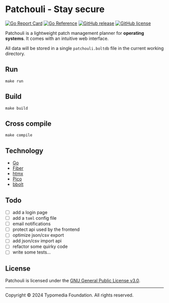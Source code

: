 # Patchouli - Stay secure

[![Go Report Card](https://goreportcard.com/badge/github.com/typomedia/patchouli)](https://goreportcard.com/report/github.com/typomedia/patchouli)
[![Go Reference](https://pkg.go.dev/badge/github.com/typomedia/patchouli.svg)](https://pkg.go.dev/github.com/typomedia/patchouli)
[![GitHub release](https://img.shields.io/github/release/typomedia/patchouli.svg)](https://github.com/typomedia/patchouli/releases/latest)
[![GitHub license](https://img.shields.io/github/license/typomedia/patchouli.svg)](https://github.com/typomedia/patchouli/blob/master/LICENSE)

Patchouli is a lightweight patch management planner for **operating systems**. It comes with an intuitive web interface.

All data will be stored in a single `patchouli.boltdb` file in the current working directory.

## Run

    make run

## Build

    make build

## Cross compile

    make compile

## Technology

- [Go](https://golang.org/)
- [Fiber](https://gofiber.io/)
- [htmx](https://htmx.org/)
- [Pico](https://picocss.com/)
- [bbolt](https://github.com/etcd-io/bbolt)

## Todo

- [ ] add a login page
- [ ] add a `toml` config file
- [ ] email notifications
- [ ] protect api used by the frontend
- [ ] optimize json/csv export
- [ ] add json/csv import api
- [ ] refactor some quirky code
- [ ] write some tests...

## License

Patchouli is licensed under the [GNU General Public License v3.0](LICENSE).

---
Copyright © 2024 Typomedia Foundation. All rights reserved.